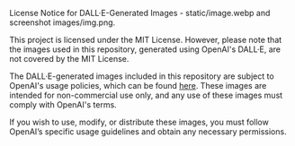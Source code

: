 License Notice for DALL·E-Generated Images - static/image.webp and screenshot images/img.png.

This project is licensed under the MIT License. However, please note that the images used in this repository, generated using OpenAI's DALL·E, are not covered by the MIT License.

The DALL·E-generated images included in this repository are subject to OpenAI's usage policies, which can be found [here](https://openai.com/policies/terms-of-use/). These images are intended for non-commercial use only, and any use of these images must comply with OpenAI's terms.

If you wish to use, modify, or distribute these images, you must follow OpenAI’s specific usage guidelines and obtain any necessary permissions.